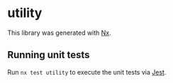 # utility

This library was generated with [Nx](https://nx.dev).


## Running unit tests

Run `nx test utility` to execute the unit tests via [Jest](https://jestjs.io).


